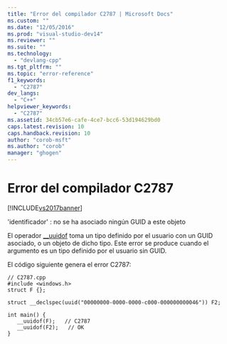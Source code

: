 ```yaml
---
title: "Error del compilador C2787 | Microsoft Docs"
ms.custom: ""
ms.date: "12/05/2016"
ms.prod: "visual-studio-dev14"
ms.reviewer: ""
ms.suite: ""
ms.technology: 
  - "devlang-cpp"
ms.tgt_pltfrm: ""
ms.topic: "error-reference"
f1_keywords: 
  - "C2787"
dev_langs: 
  - "C++"
helpviewer_keywords: 
  - "C2787"
ms.assetid: 34cb57e6-cafe-4ce7-bcc6-53d194629bd0
caps.latest.revision: 10
caps.handback.revision: 10
author: "corob-msft"
ms.author: "corob"
manager: "ghogen"
---
```

# Error del compilador C2787
[!INCLUDE[vs2017banner](../../assembler/inline/includes/vs2017banner.md)]

'identificador' : no se ha asociado ningún GUID a este objeto  
  
 El operador [\_\_uuidof](../../cpp/uuidof-operator.md) toma un tipo definido por el usuario con un GUID asociado, o un objeto de dicho tipo.  Este error se produce cuando el argumento es un tipo definido por el usuario sin GUID.  
  
 El código siguiente genera el error C2787:  
  
```  
// C2787.cpp  
#include <windows.h>  
struct F {};  
  
struct __declspec(uuid("00000000-0000-0000-c000-000000000046")) F2;  
  
int main() {  
   __uuidof(F);   // C2787  
   __uuidof(F2);   // OK  
}  
```